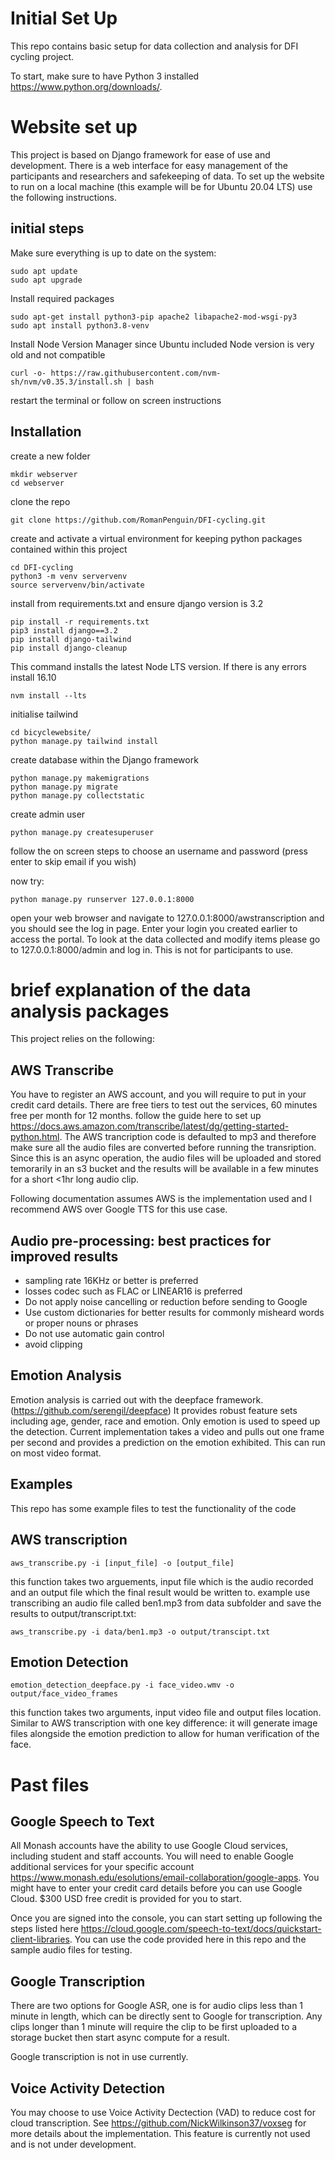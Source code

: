 # Initial Set Up

This repo contains basic setup for data collection and analysis for DFI cycling project.

To start, make sure to have Python 3 installed https://www.python.org/downloads/.


# Website set up 
This project is based on Django framework for ease of use and development. There is a web interface for easy management of the participants and researchers and safekeeping of data. To set up the website to run on a local machine (this example will be for Ubuntu 20.04 LTS) use the following instructions. 

## initial steps
Make sure everything is up to date on the system:
    
    sudo apt update
    sudo apt upgrade
Install required packages 
    
    sudo apt-get install python3-pip apache2 libapache2-mod-wsgi-py3
    sudo apt install python3.8-venv
Install Node Version Manager since Ubuntu included Node version is very old and not compatible 
    
    curl -o- https://raw.githubusercontent.com/nvm-sh/nvm/v0.35.3/install.sh | bash
restart the terminal or follow on screen instructions

## Installation
create a new folder 
    
    mkdir webserver
    cd webserver
clone the repo
    
    git clone https://github.com/RomanPenguin/DFI-cycling.git
create and activate a virtual environment for keeping python packages contained within this project 
    
    cd DFI-cycling
    python3 -m venv servervenv
    source servervenv/bin/activate

install from requirements.txt and ensure django version is 3.2

    pip install -r requirements.txt
    pip3 install django==3.2 
    pip install django-tailwind
    pip install django-cleanup

 
This command installs the latest Node LTS version. If there is any errors install 16.10    
    
    nvm install --lts
    
initialise tailwind 

    cd bicyclewebsite/
    python manage.py tailwind install

create database within the Django framework 

    python manage.py makemigrations
    python manage.py migrate
    python manage.py collectstatic
    
create admin user 

    python manage.py createsuperuser
follow the on screen steps to choose an username and password (press enter to skip email if you wish)

now try:

    python manage.py runserver 127.0.0.1:8000

open your web browser and navigate to 127.0.0.1:8000/awstranscription and you should see the log in page. Enter your login you created earlier to access the portal. 
To look at the data collected and modify items please go to 127.0.0.1:8000/admin and log in. This is not for participants to use. 


# brief explanation of the data analysis packages

This project relies on the following:

## AWS Transcribe 
You have to register an AWS account, and you will require to put in your credit card details. 
There are free tiers to test out the services, 60 minutes free per month for 12 months. 
follow the guide here to set up https://docs.aws.amazon.com/transcribe/latest/dg/getting-started-python.html.
The AWS trancription code is defaulted to mp3 and therefore make sure all the audio files are converted before running the transription. 
Since this is an async operation, the audio files will be uploaded and stored temorarily in an s3 bucket and the results will be available in a few minutes for a short <1hr long audio clip. 

Following documentation assumes AWS is the implementation used and I recommend AWS over Google TTS for this use case. 

## Audio pre-processing: best practices for improved results
- sampling rate 16KHz or better is preferred 
- losses codec such as FLAC or LINEAR16 is preferred 
- Do not apply noise cancelling or reduction before sending to Google 
- Use custom dictionaries for better results for commonly misheard words or proper nouns or phrases
- Do not use automatic gain control 
- avoid clipping 


## Emotion Analysis 
Emotion analysis is carried out with the deepface framework. (https://github.com/serengil/deepface) It provides robust feature sets including age, gender, race and emotion. Only emotion is used to speed up the detection. Current implementation takes a video and pulls out one frame per second and provides a prediction on the emotion exhibited. This can run on most video format. 

## Examples
This repo has some example files to test the functionality of the code 
## AWS transcription
    aws_transcribe.py -i [input_file] -o [output_file]
this function takes two arguements, input file which is the audio recorded and an output file which the final result would be written to. 
example use transcribing an audio file called ben1.mp3 from data subfolder and save the results to output/transcript.txt: 

    aws_transcribe.py -i data/ben1.mp3 -o output/transcipt.txt

## Emotion Detection
    emotion_detection_deepface.py -i face_video.wmv -o output/face_video_frames 
this function takes two arguments, input video file and output files location. Similar to AWS transcription with one key difference: it will generate image files alongside the emotion prediction to allow for human verification of the face.

# Past files
## Google Speech to Text 
All Monash accounts have the ability to use Google Cloud services, including student and staff accounts.
You will need to enable Google additional services for your specific account https://www.monash.edu/esolutions/email-collaboration/google-apps. 
You might have to enter your credit card details before you can use Google Cloud. 
$300 USD free credit is provided for you to start.


Once you are signed into the console, you can start setting up following the steps listed here https://cloud.google.com/speech-to-text/docs/quickstart-client-libraries.
You can use the code provided here in this repo and the sample audio files for testing.


## Google Transcription
There are two options for Google ASR, one is for audio clips less than 1 minute in length, which can be directly sent to Google for transcription. Any clips longer than 1 minute will require the clip to be first uploaded to a storage bucket then start async compute for a result. 

Google transcription is not in use currently. 



 ## Voice Activity Detection
 You may choose to use Voice Activity Dectection (VAD) to reduce cost for cloud transcription. See https://github.com/NickWilkinson37/voxseg for more details about the implementation. This feature is currently not used and is not under development. 

